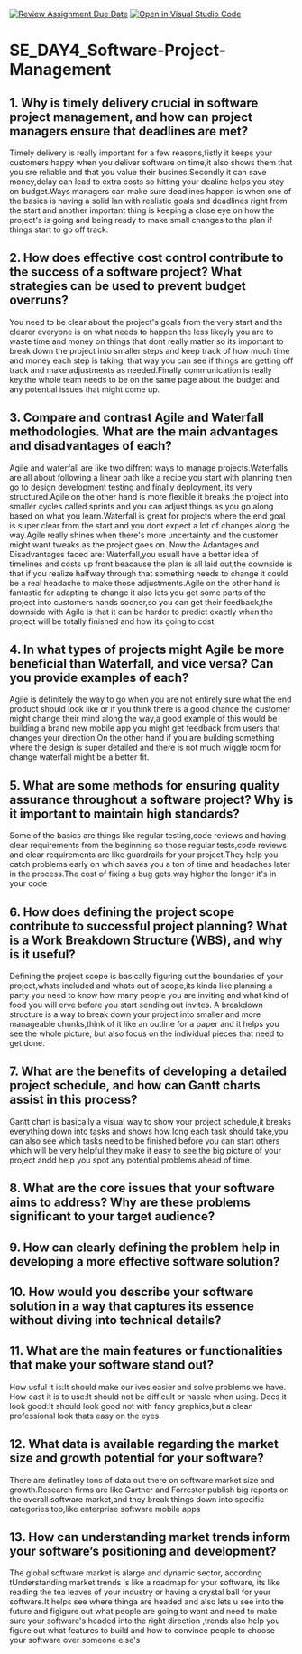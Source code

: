 [![Review Assignment Due Date](https://classroom.github.com/assets/deadline-readme-button-22041afd0340ce965d47ae6ef1cefeee28c7c493a6346c4f15d667ab976d596c.svg)](https://classroom.github.com/a/9pw6JKcu)
[![Open in Visual Studio Code](https://classroom.github.com/assets/open-in-vscode-2e0aaae1b6195c2367325f4f02e2d04e9abb55f0b24a779b69b11b9e10269abc.svg)](https://classroom.github.com/online_ide?assignment_repo_id=18678081&assignment_repo_type=AssignmentRepo)
# SE_DAY4_Software-Project-Management
## 1. Why is timely delivery crucial in software project management, and how can project managers ensure that deadlines are met?
Timely delivery is really important for a few reasons,fistly it keeps your customers happy when you deliver software on time,it also shows them that you sre reliable and that you value their busines.Secondly it can save money,delay can lead to extra costs so hitting your dealine helps you stay on budget.Ways managers can make sure deadlines happen is when one of the basics is having a solid lan with realistic goals and deadlines right from the start and another important thing is keeping a close eye on how the project's is going and being ready to make small changes to the plan if things start to go off track.
## 2. How does effective cost control contribute to the success of a software project? What strategies can be used to prevent budget overruns?
You need to be clear about the project's goals from the very start and the clearer everyone is on what needs to happen the less likeyly you are to waste time and money on things that dont really matter so its important to break down the project into smaller steps and keep track of how much time and money each step is taking, that way you can see if things are getting off track and make adjustments as needed.Finally communication is really key,the whole team needs to be on the same page about the budget and any potential issues that might come up.
## 3. Compare and contrast Agile and Waterfall methodologies. What are the main advantages and disadvantages of each?
Agile and waterfall are like two diffrent ways to manage projects.Waterfalls are all about following a linear path like a recipe you start with planning then go to design development testing and finally deployment, its very structured.Agile on the other hand is more flexible it breaks the project into smaller cycles called sprints and you can adjust things as you go along based on what you learn.Waterfall is great for projects where the end goal is super clear from the start and you dont expect a lot of changes along the way.Agile really shines when there's more uncertainty and the customer might want tweaks as the project goes on.
Now the Adantages and Disadvantages faced are:
Waterfall,you usuall have a better idea of timelines and costs up front beacause the plan is all laid out,the downside is that if you realize halfway through that something needs to change it could be a real headache to make those adjustments.Agile on the other hand is fantastic for adapting to change it also lets you get some parts of the project into customers hands sooner,so you can get their feedback,the downside with Agile is that it can be harder to predict exactly when the project will be totally finished and how its going to cost.
## 4. In what types of projects might Agile be more beneficial than Waterfall, and vice versa? Can you provide examples of each?
Agile is definitely the way to go when you are not entirely sure what the end product should look like or if you think there is a good chance the customer might change their mind along the way,a good example of this would be building a brand new mobile app you might get feedback from users that changes your direction.On the other hand if you are building something where the design is super detailed and there is not much wiggle room for change waterfall might be a better fit.
## 5. What are some methods for ensuring quality assurance throughout a software project? Why is it important to maintain high standards?
Some of the basics are things like regular testing,code reviews and having clear requirements from the beginning so those regular tests,code reviews and clear requirements are like guardrails for your project.They help you catch problems early on which saves you a ton of time and headaches later in the process.The cost of fixing a bug gets way higher the longer it's in your code
## 6. How does defining the project scope contribute to successful project planning? What is a Work Breakdown Structure (WBS), and why is it useful?
Defining the project scope is basically figuring out the boundaries of your project,whats included and whats out of scope,its kinda like planning a party you need to know how many people you are inviting and what kind of food you will erve before you start sending out invites.
A breakdown structure is a way to break down your project into smaller and more manageable chunks,think of it like an outline for a paper and it helps you see the whole  picture, but also focus on the individual pieces that need to get done.
## 7. What are the benefits of developing a detailed project schedule, and how can Gantt charts assist in this process?
Gantt chart is basically a visual way to show your project schedule,it breaks everything down into tasks and shows how long each task should take,you can also see which tasks need to be finished before you can start others which will be very helpful,they make it easy to see the big picture of your project andd help you spot any potential problems ahead of time.
## 8. What are the core issues that your software aims to address? Why are these problems significant to your target audience?

## 9. How can clearly defining the problem help in developing a more effective software solution?
## 10. How would you describe your software solution in a way that captures its essence without diving into technical details?
## 11. What are the main features or functionalities that make your software stand out?
How usful it is:It should make our ives easier and solve problems we have.
How east it is to use:It should not be difficult or hassle when using.
Does it look good:It should look good  not with fancy graphics,but a clean professional look thats easy on the eyes.
## 12. What data is available regarding the market size and growth potential for your software?
There are definatley tons of data out there on software market size and growth.Research firms are like Gartner and Forrester publish big reports on the overall software market,and they break things down into specific categories too,like enterprise software mobile apps
## 13. How can understanding market trends inform your software’s positioning and development?
The global software market is alarge and dynamic sector, according tUnderstanding market trends is like a roadmap for your software, its like reading the tea leaves of your industry or having a crystal ball for your software.It helps see where thinga are headed and also lets u see into the future and figigure out what people are going to want and need to make sure your software's headed into the right direction ,trends also help you figure out what features to build and how to convince people to choose your software over someone else's
